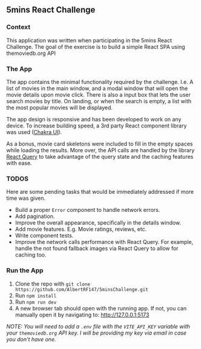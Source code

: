 ## 5mins React Challenge

### Context

This application was written when participating in the 5mins React Challenge. The goal of the exercise is to build a simple React SPA using themoviedb.org API

### The App

The app contains the minimal functionality required by the challenge. I.e. A list of movies in the main window, and a modal window that will open the movie details upon movie click. There is also a input box that lets the user search movies by title. On landing, or when the search is empty, a list with the most popular movies will be displayed.

The app design is responsive and has been developed to work on any device. To increase building speed, a 3rd party React component library was used ([Chakra UI](https://chakra-ui.com/)).

As a bonus, movie card skeletons were included to fill in the empty spaces while loading the results. More over, the API calls are handled by the library [React Query](https://react-query-v3.tanstack.com/) to take advantage of the query state and the caching features with ease.

### TODOS

Here are some pending tasks that would be immediately addressed if more time was given.

- Build a proper `Error` component to handle network errors.
- Add pagination.
- Improve the overall appearance, specifically in the details window.
- Add movie features. E.g. Movie ratings, reviews, etc.
- Write component tests.
- Improve the network calls performance with React Query. For example, handle the not found fallback images via React Query to allow for caching too.

### Run the App

1. Clone the repo with `git clone https://github.com/AlbertRF147/5minsChallenge.git`
2. Run `npm install`
3. Run `npm run dev`
4. A new browser tab should open with the running app. If not, you can manually open it by navigating to: http://127.0.0.1:5173

_NOTE: You will need to add a `.env` file with the `VITE_API_KEY` variable with your `themoviedb.org` API key. I will be providing my key via email in case you don't have one._
